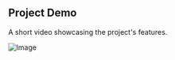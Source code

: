 ## Project Demo

A short video showcasing the project's features.

![Image](https://github.com/user-attachments/assets/b48d06ac-29c4-4c69-8e60-21b52cd6c16a)